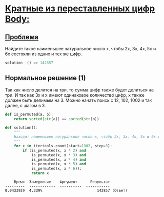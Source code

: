# [Кратные из переставленных цифр Body:](TODO)
## [Проблема](https://euler.jakumo.org/problems/view/52.html)


Найдите такое наименьшее натуральное число x, чтобы 2x, 3x, 4x, 5x и 6x состояли из одних и тех же цифр.          

``` python
solution  () => 142857
```

## Нормальное решение (1)

Так как число делится на три, то сумма цифр также будет делиться на три.
И так как 3x и x имеют одинаковое количество цифр, x также должен быть делимым на 3.
Можно начать поиск с 12, 102, 1002 и так далее, с шагом в 3.

```python
def is_permuted(a, b):
    return sorted(str(a)) == sorted(str(b))

def solution():
    """
    Находит наименьшее натуральное число x, чтобы 2x, 3x, 4x, 5x и 6x состояли из одних и тех же цифр.
    """
    for x in itertools.count(start=1002, step=3):
        if (is_permuted(x, x * 2) and
            is_permuted(x, x * 3) and
            is_permuted(x, x * 4) and
            is_permuted(x, x * 5) and
            is_permuted(x, x * 6)):
            return x
```
```text
    Время  Замедление    Аргумент      Результат
---------  ------------  ----------  -----------
0.0433929  4.339%                         142857 (Ответ)
```

